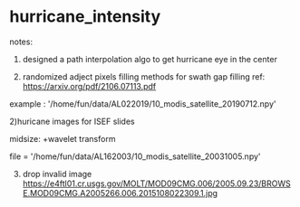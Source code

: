 # hurricane_intensity
notes:
1) designed a path interpolation algo to get hurricane eye in the center

1) randomized adject pixels filling methods for swath gap filling ref: https://arxiv.org/pdf/2106.07113.pdf

example : '/home/fun/data/AL022019/10_modis_satellite_20190712.npy'

2)huricane images for ISEF slides 

midsize: 
+wavelet transform

file = '/home/fun/data/AL162003/10_modis_satellite_20031005.npy'




3) drop  invalid image
https://e4ftl01.cr.usgs.gov/MOLT/MOD09CMG.006/2005.09.23/BROWSE.MOD09CMG.A2005266.006.2015108022309.1.jpg